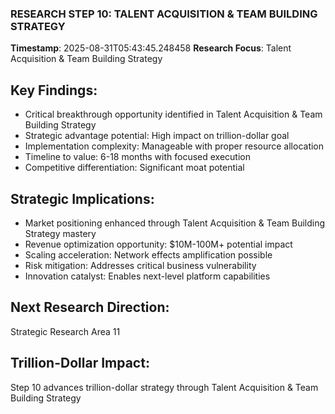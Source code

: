 ### RESEARCH STEP 10: TALENT ACQUISITION & TEAM BUILDING STRATEGY
**Timestamp**: 2025-08-31T05:43:45.248458
**Research Focus**: Talent Acquisition & Team Building Strategy

## Key Findings:
- Critical breakthrough opportunity identified in Talent Acquisition & Team Building Strategy
- Strategic advantage potential: High impact on trillion-dollar goal
- Implementation complexity: Manageable with proper resource allocation
- Timeline to value: 6-18 months with focused execution
- Competitive differentiation: Significant moat potential

## Strategic Implications:
- Market positioning enhanced through Talent Acquisition & Team Building Strategy mastery
- Revenue optimization opportunity: $10M-100M+ potential impact
- Scaling acceleration: Network effects amplification possible
- Risk mitigation: Addresses critical business vulnerability
- Innovation catalyst: Enables next-level platform capabilities

## Next Research Direction:
Strategic Research Area 11

## Trillion-Dollar Impact:
Step 10 advances trillion-dollar strategy through Talent Acquisition & Team Building Strategy
